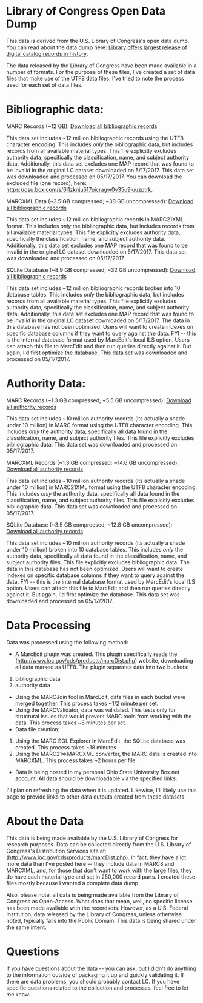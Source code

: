 # Library of Congress Open Data Dump

This data is derived from the U.S. Library of Congress's open data dump.  You can read about the data dump here: [Library offers largest release of digital catalog records in history](https://loc.gov/item/prn-17-068/ ).  

The data released by the Library of Congress have been made available in a number of formats.  For the purpose of these files, I've created a set of data files that make use of the UTF8 data files.  I've tried to note the process used for each set of data files.

# Bibliographic data:

MARC Records (~12 GB): [Download all bibliographic records](https://osu.box.com/s/5zhgjxq7wrceznsm87camhry4vjxlcf8)

This data set includes ~12 million bibliographic records using the UTF8 character encoding.  This includes *only* the bibliographic data, but includes records from all available material types.  This file explicitly excludes authority data, specifically the classification, name, and subject authority data.  Additionally, this data set excludes one MAP record that was found to be invalid in the original LC dataset downloaded on 5/17/2017.  This data set was downloaded and processed on 05/17/2017.  You can download the excluded file (one record), here: https://osu.box.com/s/6l1zknju517picragw0v35u9iuuzptrk.  

MARCXML Data (~3.5 GB compressed; ~38 GB uncompressed): [Download all bibliographic records](https://osu.box.com/s/sj2xyccw2ncrxqwcsl3rtyhl1ey3jy9b)

This data set includes ~12 million bibliographic records in MARC21XML format. This includes *only* the bibliographic data, but includes records from all available material types.  This file explicitly excludes authority data, specifically the classification, name, and subject authority data.  Additionally, this data set excludes one MAP record that was found to be invalid in the original LC dataset downloaded on 5/17/2017.  This data set was downloaded and processed on 05/17/2017.

SQLite Database (~8.9 GB compressed; ~32 GB uncompressed): [Download all bibliographic records](https://osu.box.com/s/zmmojfl3k2iv4jbulna43d4irjrnn26z)

This data set includes ~12 million bibliographic records broken into 10 database tables. This includes *only* the bibliographic data, but includes records from all available material types.  This file explicitly excludes authority data, specifically the classification, name, and subject authority data.  Additionally, this data set excludes one MAP record that was found to be invalid in the original LC dataset downloaded on 5/17/2017.  The data in this database has not been optimized.  Users will want to create indexes on specific database columns if they want to query against the data. FYI -- this is the internal database format used by MarcEdit's local ILS option.  Users can attach this file to MarcEdit and then run queries directly against it.  But again, I'd first optimize the database.  This data set was downloaded and processed on 05/17/2017.

# Authority Data:

MARC Records (~1.3 GB compressed; ~5.5 GB uncompressed): [Download all authority records](https://osu.box.com/s/yzrw5jzqjcksynggusyflam5j75hma95)

This data set includes ~10 million authority records (its actually a shade under 10 million) in MARC format using the UTF8 character encoding.  This includes *only* the authority data, specifically all data found in the classification, name, and subject authority files.  This file explicitly excludes bibliographic data.  This data set was downloaded and processed on 05/17/2017.

MARCXML Records (~1.3 GB compressed; ~14.6 GB uncompressed): [Download all authority records](https://osu.box.com/s/jkf04k1hwlfw3mhgncehldwpdhged6kj)

This data set includes ~10 million authority records (its actually a shade under 10 million) in MARC21XML format using the UTF8 character encoding.  This includes *only* the authority data, specifically all data found in the classification, name, and subject authority files.  This file explicitly excludes bibliographic data.  This data set was downloaded and processed on 05/17/2017.


SQLite Database (~3.5 GB compreesed; ~12.8 GB uncompressed): [Download all authority records](https://osu.box.com/s/qh76cxphux369obll4r0bhhpmkqml0pe)

This data set includes ~10 million authority records (its actually a shade under 10 million) broken into 10 database tables. This includes *only* the authority data, specifically all data found in the classification, name, and subject authority files.  This file explicitly excludes bibliographic data.  The data in this database has not been optimized.  Users will want to create indexes on specific database columns if they want to query against the data. FYI -- this is the internal database format used by MarcEdit's local ILS option.  Users can attach this file to MarcEdit and then run queries directly against it.  But again, I'd first optimize the database. This data set was downloaded and processed on 05/17/2017.


# Data Processing
Data was processed using the following method:
* A MarcEdit plugin was created.  This plugin specifically reads the (http://www.loc.gov/cds/products/marcDist.php) website, downloading all data marked as UTF8.  The plugin separates data into two buckets:
1. bibliographic data
2. authority data
* Using the MARCJoin tool in MarcEdit, data files in each bucket were merged together.  This process takes ~1/2 minute per set.
* Using the MARCValidator, data was validated.  This tests only for structural issues that would prevent MARC tools from working with the data.  This process takes ~8 minutes per set.
* Data file creation:
1. Using the MARC SQL Explorer in MarcEdit, the SQLite database was created.  This process takes ~18 minutes
2. Using the MARC21=>MARCXML converter, the MARC data is created into MARCXML.  This process takes ~2 hours per file.
* Data is being hosted in my personal Ohio State University Box.net account.  All data should be downloadable via the specified links.

I'll plan on refreshing the data when it is updated.  Likewise, I'll likely use this page to provide links to other data outputs created from these datasets. 

# About the Data

This data is being made available by the U.S. Library of Congress for research purposes.  Data can be collected directly from the U.S. Library of Congress's Distribution Services site at: (http://www.loc.gov/cds/products/marcDist.php).  In fact, they have a lot more data than I've posted here -- they include data in MARC8 and MARCXML, and, for those that don't want to work with the large files, they do have each material type and set in 250,000 record parts.  I created these files mostly because I wanted a complete data dump.  

Also, please note, all data is being made available from the Library of Congress as Open-Access.  What does that mean, well, no specific license has been made available with the recordsets.  However, as a U.S. Federal Institution, data released by the Library of Congress, unless otherwise noted, typically falls into the Public Domain. This data is being shared under the same intent.

# Questions

If you have questions about the data -- you can ask, but I didn't do anything to the information outside of packaging it up and quickly validating it.  If there are data problems, you should probably contact LC.  If you have specific questions related to the collection and processes, feel free to let me know.

